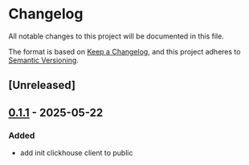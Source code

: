# Changelog

All notable changes to this project will be documented in this file.

The format is based on [Keep a Changelog](https://keepachangelog.com/en/1.0.0/),
and this project adheres to [Semantic Versioning](https://semver.org/spec/v2.0.0.html).

## [Unreleased]

## [0.1.1](https://github.com/marverlous811/clickhouse-qol/compare/v0.1.0...v0.1.1) - 2025-05-22

### Added

- add init clickhouse client to public
